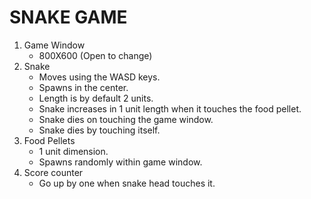# SNAKE GAME

1. Game Window
    - 800X600 (Open to change)
2. Snake
    - Moves using the WASD keys.
    - Spawns in the center.
    - Length is by default 2 units.
    - Snake increases in 1 unit length when it touches the food pellet.
    - Snake dies on touching the game window.
    - Snake dies by touching itself.
3. Food Pellets
    - 1 unit dimension.
    - Spawns randomly within game window.
4. Score counter
    - Go up by one when snake head touches it.
